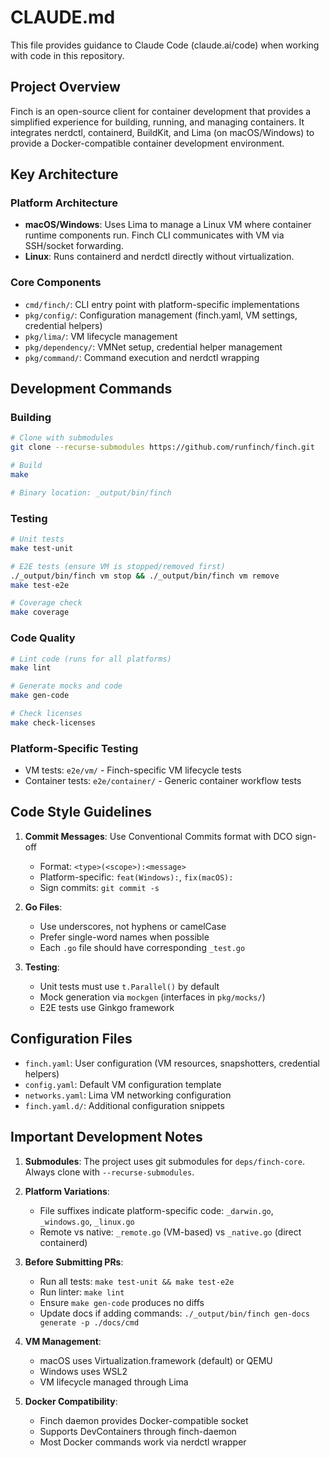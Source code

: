 # CLAUDE.md

This file provides guidance to Claude Code (claude.ai/code) when working with code in this repository.

## Project Overview

Finch is an open-source client for container development that provides a simplified experience for building, running, and managing containers. It integrates nerdctl, containerd, BuildKit, and Lima (on macOS/Windows) to provide a Docker-compatible container development environment.

## Key Architecture

### Platform Architecture
- **macOS/Windows**: Uses Lima to manage a Linux VM where container runtime components run. Finch CLI communicates with VM via SSH/socket forwarding.
- **Linux**: Runs containerd and nerdctl directly without virtualization.

### Core Components
- `cmd/finch/`: CLI entry point with platform-specific implementations
- `pkg/config/`: Configuration management (finch.yaml, VM settings, credential helpers)
- `pkg/lima/`: VM lifecycle management
- `pkg/dependency/`: VMNet setup, credential helper management
- `pkg/command/`: Command execution and nerdctl wrapping

## Development Commands

### Building
```bash
# Clone with submodules
git clone --recurse-submodules https://github.com/runfinch/finch.git

# Build
make

# Binary location: _output/bin/finch
```

### Testing
```bash
# Unit tests
make test-unit

# E2E tests (ensure VM is stopped/removed first)
./_output/bin/finch vm stop && ./_output/bin/finch vm remove
make test-e2e

# Coverage check
make coverage
```

### Code Quality
```bash
# Lint code (runs for all platforms)
make lint

# Generate mocks and code
make gen-code

# Check licenses
make check-licenses
```

### Platform-Specific Testing
- VM tests: `e2e/vm/` - Finch-specific VM lifecycle tests
- Container tests: `e2e/container/` - Generic container workflow tests

## Code Style Guidelines

1. **Commit Messages**: Use Conventional Commits format with DCO sign-off
   - Format: `<type>(<scope>):<message>`
   - Platform-specific: `feat(Windows):`, `fix(macOS):`
   - Sign commits: `git commit -s`

2. **Go Files**: 
   - Use underscores, not hyphens or camelCase
   - Prefer single-word names when possible
   - Each `.go` file should have corresponding `_test.go`

3. **Testing**:
   - Unit tests must use `t.Parallel()` by default
   - Mock generation via `mockgen` (interfaces in `pkg/mocks/`)
   - E2E tests use Ginkgo framework

## Configuration Files

- `finch.yaml`: User configuration (VM resources, snapshotters, credential helpers)
- `config.yaml`: Default VM configuration template
- `networks.yaml`: Lima VM networking configuration
- `finch.yaml.d/`: Additional configuration snippets

## Important Development Notes

1. **Submodules**: The project uses git submodules for `deps/finch-core`. Always clone with `--recurse-submodules`.

2. **Platform Variations**: 
   - File suffixes indicate platform-specific code: `_darwin.go`, `_windows.go`, `_linux.go`
   - Remote vs native: `_remote.go` (VM-based) vs `_native.go` (direct containerd)

3. **Before Submitting PRs**:
   - Run all tests: `make test-unit && make test-e2e`
   - Run linter: `make lint`
   - Ensure `make gen-code` produces no diffs
   - Update docs if adding commands: `./_output/bin/finch gen-docs generate -p ./docs/cmd`

4. **VM Management**: 
   - macOS uses Virtualization.framework (default) or QEMU
   - Windows uses WSL2
   - VM lifecycle managed through Lima

5. **Docker Compatibility**: 
   - Finch daemon provides Docker-compatible socket
   - Supports DevContainers through finch-daemon
   - Most Docker commands work via nerdctl wrapper